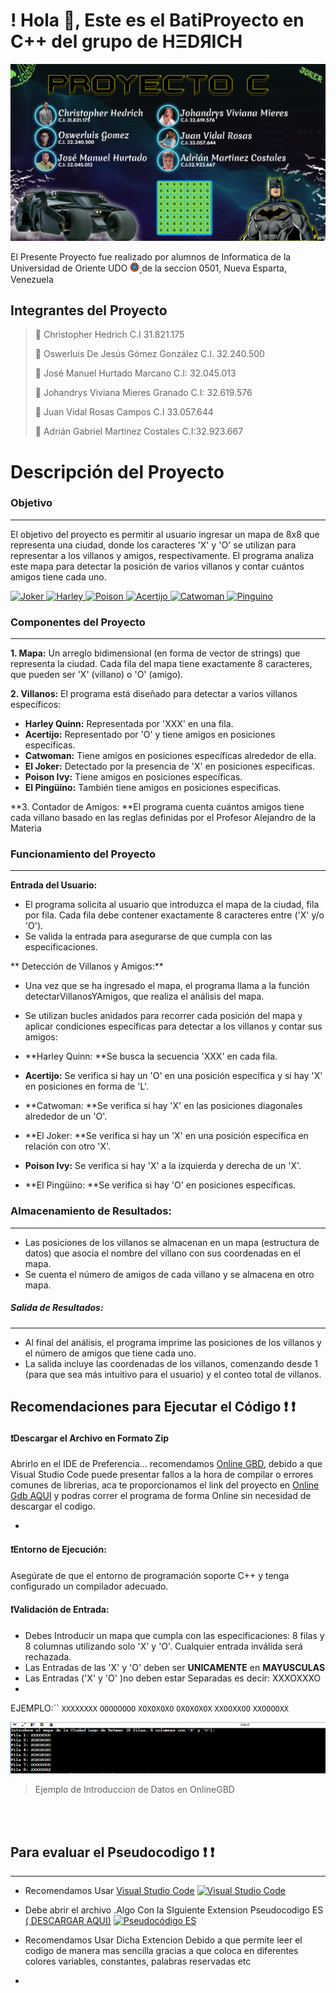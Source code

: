 # !  Hola 👋, Este es el BatiProyecto en C++ del grupo de HΞDЯICH 
![](https://github.com/HedrichDev/ProyectoC/blob/main/Integrantes%20del%20Grupo.png)

El Presente Proyecto fue realizado por alumnos de Informatica de la Universidad de Oriente UDO [<img
        src="https://raw.githubusercontent.com/HedrichDev/ProyectoC/refs/heads/main/LOGO%20UDONE.png" 
        width=3%
        title="Logo UDO"
        alt="Logo UDO"
    />
](https://raw.githubusercontent.com/HedrichDev/ProyectoC/refs/heads/main/LOGO%20UDONE.png) de la seccion 0501, Nueva Esparta, Venezuela

## Integrantes del Proyecto 
> 👥 Christopher Hedrich C.I 31.821.175
> 
> 👥 Oswerluis De Jesús Gómez González C.I. 32.240.500
> 
> 👥 José Manuel Hurtado Marcano C.I: 32.045.013
> 
> 👥 Johandrys Viviana Mieres Granado C.I: 32.619.576
> 
> 👥 Juan Vidal Rosas Campos C.I 33.057.644
> 
> 👥 Adrián Gabriel Martinez Costales C.I:32.923.667

# Descripción del Proyecto
### Objetivo
***
El objetivo del proyecto es permitir al usuario ingresar un mapa de 8x8 que representa una ciudad, donde los caracteres 'X' y 'O' se utilizan para representar a los villanos y amigos, respectivamente. El programa analiza este mapa para detectar la posición de varios villanos y contar cuántos amigos tiene cada uno.

[<img
        src="https://i.pinimg.com/originals/fa/4c/8b/fa4c8bd3ad851273d3e2eb77e072196a.png" 
        width=15%
        title="Joker"
        alt="Joker"
    />
](https://i.pinimg.com/originals/fa/4c/8b/fa4c8bd3ad851273d3e2eb77e072196a.png)
[<img
        src="https://i.pinimg.com/originals/36/e1/a9/36e1a97f30edd8e4d773d59c92641bba.png" 
        width=12%
        title="Harley"
        alt="Harley"
    />
](https://i.pinimg.com/originals/fa/4c/8b/fa4c8bd3ad851273d3e2eb77e072196a.png)
[<img
        src="https://i.pinimg.com/originals/80/58/3a/80583a1b1163295319cccb972bd7fda7.png" 
        width=7%
        title="Poison "
        alt="Poison"
    />
](https://i.pinimg.com/originals/80/58/3a/80583a1b1163295319cccb972bd7fda7.png)
[<img
        src="https://i.pinimg.com/originals/ec/38/2a/ec382abc5050544e0066315f0de46eef.png" 
        width=12%
        title="Acertijo "
        alt="Acertijo"
    />
](https://i.pinimg.com/originals/ec/38/2a/ec382abc5050544e0066315f0de46eef.png)
[<img
        src="https://i.pinimg.com/originals/07/47/c8/0747c85b290b2041e38cbb879ea1ad0c.png" 
        width=12%
        title="Catwoman "
        alt="Catwoman"
    />
](https://i.pinimg.com/originals/07/47/c8/0747c85b290b2041e38cbb879ea1ad0c.png)
[<img
        src="https://i.pinimg.com/originals/da/26/b6/da26b68c83535d2f2b32ffe56ea34e64.png" 
        width=20%
        title="Pinguino "
        alt="Pinguino"
    />
](https://i.pinimg.com/originals/da/26/b6/da26b68c83535d2f2b32ffe56ea34e64.png)


### Componentes del Proyecto
***
**1. Mapa:** Un arreglo bidimensional (en forma de vector de strings) que representa la ciudad. Cada fila del mapa tiene exactamente 8 caracteres, que pueden ser 'X' (villano) o 'O' (amigo).

**2. Villanos:** El programa está diseñado para detectar a varios villanos específicos:

- **Harley Quinn:** Representada por 'XXX' en una fila.
- **Acertijo:** Representado por 'O' y tiene amigos en posiciones específicas.
- **Catwoman:** Tiene amigos en posiciones específicas alrededor de ella.
- **El Joker:** Detectado por la presencia de 'X' en posiciones específicas.
- **Poison Ivy:** Tiene amigos en posiciones específicas.
- **El Pingüino:** También tiene amigos en posiciones específicas.

**3.  Contador de Amigos: **El programa cuenta cuántos amigos tiene cada villano basado en las reglas definidas por el Profesor Alejandro de la Materia

### Funcionamiento del Proyecto
***
**Entrada del Usuario:**

- El programa solicita al usuario que introduzca el mapa de la ciudad, fila por fila. Cada fila debe contener exactamente 8 caracteres entre ('X' y/o 'O').
- Se valida la entrada para asegurarse de que cumpla con las especificaciones.

** Detección de Villanos y Amigos:**
- Una vez que se ha ingresado el mapa, el programa llama a la función detectarVillanosYAmigos, que realiza el análisis del mapa.
- Se utilizan bucles anidados para recorrer cada posición del mapa y aplicar condiciones específicas para detectar a los villanos y contar sus amigos:

- **Harley Quinn: **Se busca la secuencia 'XXX' en cada fila.
- **Acertijo:** Se verifica si hay un 'O' en una posición específica y si hay 'X' en posiciones en forma de 'L'.
- **Catwoman: **Se verifica si hay 'X' en las posiciones diagonales alrededor de un 'O'.
- **El Joker: **Se verifica si hay un 'X' en una posición específica en relación con otro 'X'.
- **Poison Ivy:** Se verifica si hay 'X' a la izquierda y derecha de un 'X'.
- **El Pingüino: **Se verifica si hay 'O' en posiciones específicas.


### Almacenamiento de Resultados:
****
- Las posiciones de los villanos se almacenan en un mapa (estructura de datos) que asocia el nombre del villano con sus coordenadas en el mapa.
- Se cuenta el número de amigos de cada villano y se almacena en otro mapa.


##### Salida de Resultados:
****
- Al final del análisis, el programa imprime las posiciones de los villanos y el número de amigos que tiene cada uno.
- La salida incluye las coordenadas de los villanos, comenzando desde 1 (para que sea más intuitivo para el usuario) y el conteo total de villanos.


## Recomendaciones para Ejecutar el Código ❗ ❗

#### ❗Descargar el Archivo en Formato Zip
 Abrirlo en el IDE de Preferencia... recomendamos [Online GBD](https://www.onlinegdb.com "Online GBD"), debido a que Visual Studio Code puede presentar fallos a la hora de compilar o errores comunes de librerias, aca te proporcionamos el link del proyecto en [Online Gdb AQUI](https://onlinegdb.com/iMQNxolkv "Online Gdb AQUI")  y podras correr el programa de forma Online sin necesidad de descargar el codigo.
 
- 
#### ❗Entorno de Ejecución:

Asegúrate de que el entorno de programación soporte C++ y tenga configurado un compilador adecuado.

#### ❗Validación de Entrada:

- Debes Introducir un mapa que cumpla con las especificaciones: 8 filas y 8 columnas utilizando solo 'X' y 'O'. Cualquier entrada inválida será rechazada.
- Las Entradas de las 'X' y 'O'  deben ser **UNICAMENTE** en **MAYUSCULAS**
- Las Entradas ('X' y 'O' )no deben estar Separadas es decir: XXXOXXXO
- 
EJEMPLO:``
`XXXXXXXX`
`OOOOOOOO`
`XOXOXOXO`
`OXOXOXOX`
`XXOOXXOO`
`XXOOOOXX`

![](https://github.com/HedrichDev/ProyectoC/blob/main/ejemplo%20de%20introduccion%20de%20datos.png?raw=true)
>Ejemplo de Introduccion de Datos en OnlineGBD
<br>
<br>

## Para evaluar el Pseudocodigo ❗ ❗
***
- Recomendamos Usar  [Visual Studio Code]( https://code.visualstudio.com/Download "Descargar Visual Studio Code") [<img
        src="https://upload.wikimedia.org/wikipedia/commons/thumb/9/9a/Visual_Studio_Code_1.35_icon.svg/2048px-Visual_Studio_Code_1.35_icon.svg.png" 
        width=3%
        title="Visual Studio Code"
        alt="Visual Studio Code"
    />
](https://upload.wikimedia.org/wikipedia/commons/thumb/9/9a/Visual_Studio_Code_1.35_icon.svg/2048px-Visual_Studio_Code_1.35_icon.svg.png)  

- Debe abrir el archivo .Algo Con la SIguiente Extension Pseudocodigo ES  [( DESCARGAR AQUI)]( https://marketplace.visualstudio.com/items?itemName=Kkai.pseudocodigo-es "Descargar Extension Pseudocodigo ES")
[<img
        src="https://kkai.gallerycdn.vsassets.io/extensions/kkai/pseudocodigo-es/0.3.0/1720443162865/Microsoft.VisualStudio.Services.Icons.Default" 
        width=10%
        title="Pseudocódigo ES"
        alt="Pseudocódigo ES"
    />
](https://kkai.gallerycdn.vsassets.io/extensions/kkai/pseudocodigo-es/0.3.0/1720443162865/Microsoft.VisualStudio.Services.Icons.Default)

- Recomendamos Usar Dicha  Extencion Debido a que permite leer el codigo de manera mas sencilla gracias a que coloca en diferentes colores variables, constantes, palabras reservadas etc

- 







